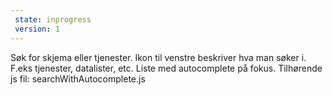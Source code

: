 ```yaml
---
 state: inprogress
 version: 1
---
```

Søk for skjema eller tjenester. Ikon til venstre beskriver hva man søker i. F.eks tjenester, datalister, etc. Liste med autocomplete på fokus. Tilhørende js fil: searchWithAutocomplete.js